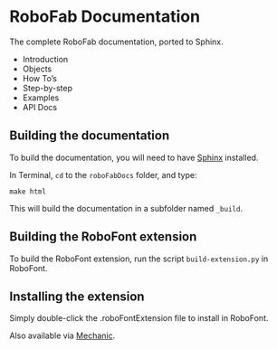 RoboFab Documentation
=====================

The complete RoboFab documentation, ported to Sphinx.

- Introduction
- Objects
- How To’s
- Step-by-step
- Examples
- API Docs

Building the documentation
--------------------------

To build the documentation, you will need to have [Sphinx](http://sphinx-doc.org/) installed.

In Terminal, `cd` to the `roboFabDocs` folder, and type:

	make html

This will build the documentation in a subfolder named `_build`.

Building the RoboFont extension
-------------------------------

To build the RoboFont extension, run the script `build-extension.py` in RoboFont.

Installing the extension
------------------------

Simply double-click the .roboFontExtension file to install in RoboFont.

Also available via [Mechanic](http://www.robofontmechanic.com/).
